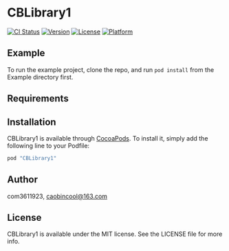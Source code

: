 # CBLibrary1

[![CI Status](http://img.shields.io/travis/com3611923/CBLibrary1.svg?style=flat)](https://travis-ci.org/com3611923/CBLibrary1)
[![Version](https://img.shields.io/cocoapods/v/CBLibrary1.svg?style=flat)](http://cocoapods.org/pods/CBLibrary1)
[![License](https://img.shields.io/cocoapods/l/CBLibrary1.svg?style=flat)](http://cocoapods.org/pods/CBLibrary1)
[![Platform](https://img.shields.io/cocoapods/p/CBLibrary1.svg?style=flat)](http://cocoapods.org/pods/CBLibrary1)

## Example

To run the example project, clone the repo, and run `pod install` from the Example directory first.

## Requirements

## Installation

CBLibrary1 is available through [CocoaPods](http://cocoapods.org). To install
it, simply add the following line to your Podfile:

```ruby
pod "CBLibrary1"
```

## Author

com3611923, caobincool@163.com

## License

CBLibrary1 is available under the MIT license. See the LICENSE file for more info.
